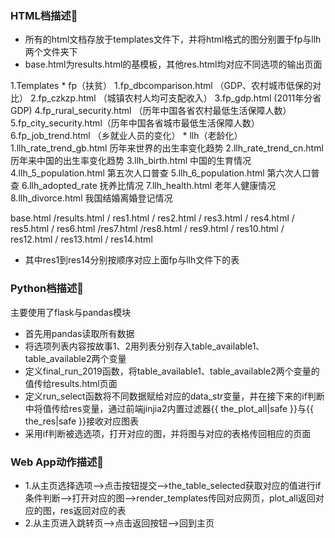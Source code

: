 ### HTML档描述📍
* 所有的html文档存放于templates文件下，并将html格式的图分别置于fp与llh两个文件夹下
* base.html为results.html的基模板，其他res.html均对应不同选项的输出页面

1.Templates
    * fp（扶贫）
        1.fp_dbcomparison.html （GDP、农村城市低保的对比）
        2.fp_czkzp.html （城镇农村人均可支配收入）
        3.fp_gdp.html (2011年分省GDP)
        4.fp_rural_security.html （历年中国各省农村最低生活保障人数）
        5.fp_city_security.html（历年中国各省城市最低生活保障人数）
        6.fp_job_trend.html （乡就业人员的变化）
    * llh（老龄化）
        1.llh_rate_trend_gb.html 历年来世界的出生率变化趋势
        2.llh_rate_trend_cn.html 历年来中国的出生率变化趋势
        3.llh_birth.html 中国的生育情况
        4.llh_5_population.html 第五次人口普查
        5.llh_6_population.html 第六次人口普查
        6.llh_adopted_rate 抚养比情况
        7.llh_health.html 老年人健康情况
        8.llh_divorce.html 我国结婚离婚登记情况

base.html /results.html / res1.html / res2.html / res3.html / res4.html / res5.html / res6.html /res7.html /res8.html /
res9.html / res10.html / res12.html / res13.html / res14.html 
* 其中res1到res14分别按顺序对应上面fp与llh文件下的表

### Python档描述📍
主要使用了flask与pandas模块
* 首先用pandas读取所有数据
* 将选项列表内容按故事1、2用列表分别存入table_available1、table_available2两个变量
* 定义final_run_2019函数，将table_available1、table_available2两个变量的值传给results.html页面
* 定义run_select函数将不同数据赋给对应的data_str变量，并在接下来的if判断中将值传给res变量，通过前端jinjia2内置过滤器{{ the_plot_all|safe }}与{{ the_res|safe }}接收对应图表
* 采用if判断被选选项，打开对应的图，并将图与对应的表格传回相应的页面

### Web App动作描述📍
* 1.从主页选择选项-->点击按钮提交-->the_table_selected获取对应的值进行if条件判断-->打开对应的图-->render_templates传回对应网页，plot_all返回对应的图，res返回对应的表
* 2.从主页进入跳转页-->点击返回按钮-->回到主页


